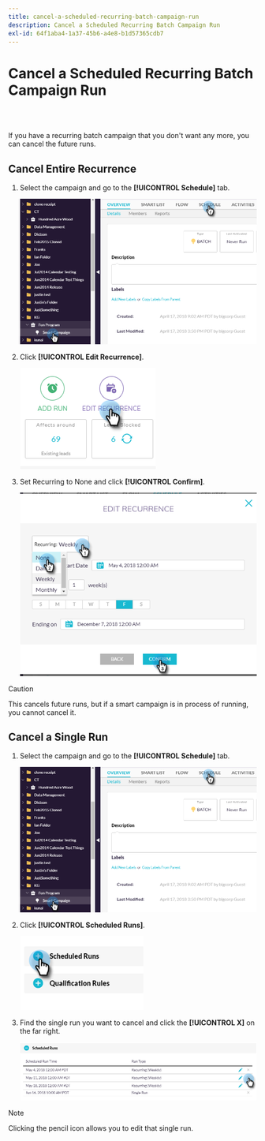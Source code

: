 ```yaml
---
title: cancel-a-scheduled-recurring-batch-campaign-run
description: Cancel a Scheduled Recurring Batch Campaign Run
exl-id: 64f1aba4-1a37-45b6-a4e8-b1d57365cdb7
---
```

# Cancel a Scheduled Recurring Batch Campaign Run

<br>&nbsp;

If you have a recurring batch campaign that you don't want any more, you can cancel the future runs.

## Cancel Entire Recurrence

1. Select the campaign and go to the **[!UICONTROL Schedule]** tab.

   ![Image One](/help/sky/assets/smart-campaigns/cancel-a-scheduled-recurring-batch-campaign-run/cancel-a-scheduled-recurring-batch-campaign-run-1.png)

1. Click **[!UICONTROL Edit Recurrence]**.

   ![Image Two](/help/sky/assets/smart-campaigns/cancel-a-scheduled-recurring-batch-campaign-run/cancel-a-scheduled-recurring-batch-campaign-run-2.png)

1. Set Recurring to None and click **[!UICONTROL Confirm]**.

   ![Image Three](/help/sky/assets/smart-campaigns/cancel-a-scheduled-recurring-batch-campaign-run/cancel-a-scheduled-recurring-batch-campaign-run-3.png)

>[!CAUTION]
>
>This cancels future runs, but if a smart campaign is in process of running, you cannot cancel it.

## Cancel a Single Run

1. Select the campaign and go to the **[!UICONTROL Schedule]** tab.

   ![Image Four](/help/sky/assets/smart-campaigns/cancel-a-scheduled-recurring-batch-campaign-run/cancel-a-scheduled-recurring-batch-campaign-run-4.png)

1. Click **[!UICONTROL Scheduled Runs]**.

   ![Image Five](/help/sky/assets/smart-campaigns/cancel-a-scheduled-recurring-batch-campaign-run/cancel-a-scheduled-recurring-batch-campaign-run-5.png)

1. Find the single run you want to cancel and click the **[!UICONTROL X]** on the far right.

   ![Image Six](/help/sky/assets/smart-campaigns/cancel-a-scheduled-recurring-batch-campaign-run/cancel-a-scheduled-recurring-batch-campaign-run-6.png)

>[!NOTE]
>
>Clicking the pencil icon allows you to edit that single run.
